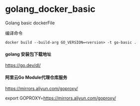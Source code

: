 # golang_docker_basic
Golang basic dockerFile



编译命令

```
docker build --build-arg GO_VERSION=<version> -t go-basic .
```



#### golang 安装包下载地址

https://go.dev/dl/



#### 阿里云Go Module代理仓库服务

https://mirrors.aliyun.com/goproxy/



export GOPROXY=https://mirrors.aliyun.com/goproxy/